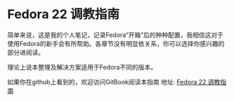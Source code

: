 Fedora 22 调教指南
=======

简单来说，这是我的个人笔记，记录Fedora“开箱”后的种种配置，我相信这对于使用Fedora的新手会有所帮助。各章节没有明显依关系，你可以选择你感兴趣的部分进阅读。

理论上说本整理及解决方案适用于Fedora不同的版本。

如果你在github上看到的，欢迎访问GitBook阅读本指南
地址:
[Fedora 22 调教指南](https://www.gitbook.com/book/kissbug8720/fedora22-settings/details)



